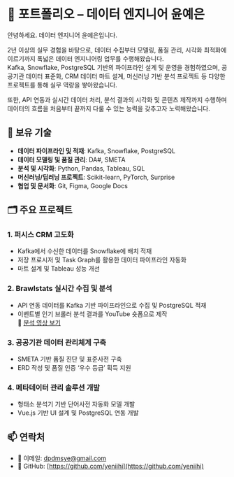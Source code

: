 # 💼 포트폴리오 – 데이터 엔지니어 윤예은

안녕하세요. 데이터 엔지니어 윤예은입니다.

2년 이상의 실무 경험을 바탕으로, 데이터 수집부터 모델링, 품질 관리, 시각화 최적화에 이르기까지 폭넓은 데이터 엔지니어링 업무를 수행해왔습니다.  
Kafka, Snowflake, PostgreSQL 기반의 파이프라인 설계 및 운영을 경험하였으며, 공공기관 데이터 표준화, CRM 데이터 마트 설계, 머신러닝 기반 분석 프로젝트 등 다양한 프로젝트를 통해 실무 역량을 쌓아왔습니다.

또한, API 연동과 실시간 데이터 처리, 분석 결과의 시각화 및 콘텐츠 제작까지 수행하며 데이터의 흐름을 처음부터 끝까지 다룰 수 있는 능력을 갖추고자 노력해왔습니다.

## 🔧 보유 기술

- **데이터 파이프라인 및 적재**: Kafka, Snowflake, PostgreSQL
- **데이터 모델링 및 품질 관리**: DA#, SMETA
- **분석 및 시각화**: Python, Pandas, Tableau, SQL
- **머신러닝/딥러닝 프로젝트**: Scikit-learn, PyTorch, Surprise
- **협업 및 문서화**: Git, Figma, Google Docs

## 🗂 주요 프로젝트

### 1. 퍼시스 CRM 고도화
- Kafka에서 수신한 데이터를 Snowflake에 배치 적재
- 저장 프로시저 및 Task Graph를 활용한 데이터 파이프라인 자동화
- 마트 설계 및 Tableau 성능 개선

### 2. Brawlstats 실시간 수집 및 분석
- API 연동 데이터를 Kafka 기반 파이프라인으로 수집 및 PostgreSQL 적재
- 이벤트별 인기 브롤러 분석 결과를 YouTube 숏폼으로 제작  
  🔗 [분석 영상 보기](https://www.youtube.com/shorts/Ku1gcMrfC30)

### 3. 공공기관 데이터 관리체계 구축
- SMETA 기반 품질 진단 및 표준사전 구축
- ERD 작성 및 품질 인증 ‘우수 등급’ 획득 지원

### 4. 메타데이터 관리 솔루션 개발
- 형태소 분석기 기반 단어사전 자동화 모델 개발
- Vue.js 기반 UI 설계 및 PostgreSQL 연동 개발

## 📫 연락처

- 📧 이메일: dpdmsye@gmail.com
- 🐙 GitHub: [https://github.com/yeniihi](https://github.com/yeniihi)

